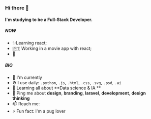### Hi there 👋

#### I'm studying to be a Full-Stack Developer.

##### NOW

- ✨Learning react;
- 🇵🇹 Working in a movie app with react;
- 🍑 

##### BIO

- 🏢 I'm currently
- ⚙️ I use daily: `.python`, `.js`, `.html`, `.css`, `.svg`, `.psd`, `.ai`
- 🌱 Learning all about **Data science & IA **
- 💬 Ping me about **design**, **branding**, **laravel**, **development**, **design thinking**
- 📫 Reach me: 
- ⚡️ Fun fact: I'm a pug lover 
